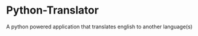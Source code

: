 Python-Translator
=================

A python powered application that translates english to another language(s)
